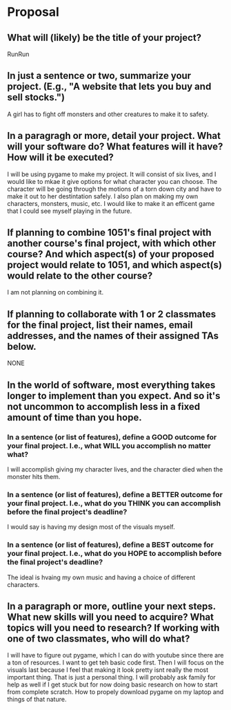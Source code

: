 # Proposal

## What will (likely) be the title of your project?

RunRun

## In just a sentence or two, summarize your project. (E.g., "A website that lets you buy and sell stocks.")

A girl has to fight off monsters and other creatures to make it to safety. 

## In a paragragh or more, detail your project. What will your software do? What features will it have? How will it be executed?

I will be using pygame to make my project. It will consist of six lives, and I would like to mkae it give options for what character you can choose. The character will be going through the motions of a torn down city and have to make it out to her destintation safely. I also plan on making my own characters, monsters, music, etc. I would like to make it an efficent game that I could see myself playing in the future. 

## If planning to combine 1051's final project with another course's final project, with which other course? And which aspect(s) of your proposed project would relate to 1051, and which aspect(s) would relate to the other course?

I am not planning on combining it. 

## If planning to collaborate with 1 or 2 classmates for the final project, list their names, email addresses, and the names of their assigned TAs below.

NONE

## In the world of software, most everything takes longer to implement than you expect. And so it's not uncommon to accomplish less in a fixed amount of time than you hope.

### In a sentence (or list of features), define a GOOD outcome for your final project. I.e., what WILL you accomplish no matter what?

I will accomplish giving my character lives, and the character died when the monster hits them. 

### In a sentence (or list of features), define a BETTER outcome for your final project. I.e., what do you THINK you can accomplish before the final project's deadline?

I would say is having my design most of the visuals myself.

### In a sentence (or list of features), define a BEST outcome for your final project. I.e., what do you HOPE to accomplish before the final project's deadline?

The ideal is hvaing my own music and having a choice of different characters. 

## In a paragraph or more, outline your next steps. What new skills will you need to acquire? What topics will you need to research? If working with one of two classmates, who will do what?

I will have to figure out pygame, which I can do with youtube since there are a ton of resources. I want to get teh basic code first. Then I will focus on the visuals last because I feel that making it look pretty isnt really the most important thing. That is just a personal thing. I will probably ask family for help as well if I get stuck but for now doing basic research on how to start from complete scratch. How to propely download pygame on my laptop and things of that nature. 

